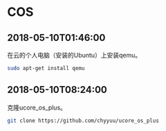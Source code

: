 # COS
## 2018-05-10T01:46:00
在云的个人电脑（安装的Ubuntu）上安装qemu。
```bash
sudo apt-get install qemu
```
## 2018-05-10T08:24:00
克隆ucore_os_plus。
```bash
git clone https://github.com/chyyuu/ucore_os_plus
```

